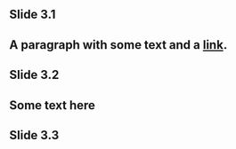 ## Slide 3.1
A paragraph with some text and a [link](https://hakim.se).
---
## Slide 3.2
Some text here
---
## Slide 3.3
